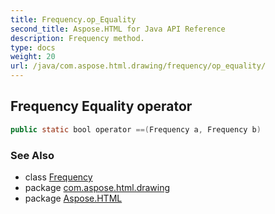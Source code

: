 ```yaml
---
title: Frequency.op_Equality
second_title: Aspose.HTML for Java API Reference
description: Frequency method. 
type: docs
weight: 20
url: /java/com.aspose.html.drawing/frequency/op_equality/
---
```

## Frequency Equality operator

```java
public static bool operator ==(Frequency a, Frequency b)
```

### See Also

* class [Frequency](../)
* package [com.aspose.html.drawing](../../frequency/)
* package [Aspose.HTML](../../../)
